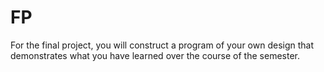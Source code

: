 # FP
For the final project, you will construct a program of your own design that demonstrates what you have learned over the course of the semester.
